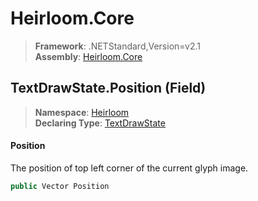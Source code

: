 # Heirloom.Core

> **Framework**: .NETStandard,Version=v2.1  
> **Assembly**: [Heirloom.Core][0]

## TextDrawState.Position (Field)

> **Namespace**: [Heirloom][0]  
> **Declaring Type**: [TextDrawState][1]

#### Position

The position of top left corner of the current glyph image.

```cs
public Vector Position
```

[0]: ../../../Heirloom.Core.md
[1]: ../TextDrawState.md
